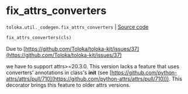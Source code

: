 # fix_attrs_converters
`toloka.util._codegen.fix_attrs_converters` | [Source code](https://github.com/Toloka/toloka-kit/blob/v0.1.24/src/util/_codegen.py#L266)

```python
fix_attrs_converters(cls)
```

Due to [https://github.com/Toloka/toloka-kit/issues/37](https://github.com/Toloka/toloka-kit/issues/37)


we have to support attrs>=20.3.0.
This version lacks a feature that uses converters' annotations in class's __init__
(see [https://github.com/python-attrs/attrs/pull/710](https://github.com/python-attrs/attrs/pull/710))).
This decorator brings this feature to older attrs versions.

